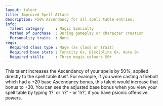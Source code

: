 ```yaml
---
layout: talent
title: Improved Spell Attack
description: +50% Ascendancy for all spell table entries.
info:
  Talent category     : Magic Specialty
  Method of purchase  : During gameplay or character creation
  Personality traits  : None
reqs:
  Required class type : Mage (as class or trait)
  Required base stats : Tenacity 6+, Discipline 6+, Aura 8+
  Required skills     : Three magic colours 50+
---
```


This talent increases the Ascendancy of your spells by 50%, applied directly to the spell table itself. For example, if you were casting a firebolt which had a +20 base Ascendancy bonus, this talent would increase that bonus to +30. You can see the adjusted base bonus when you view your spell table by typing 'l?' or 'r?' - or 'h?', if you have psionic offensive powers.